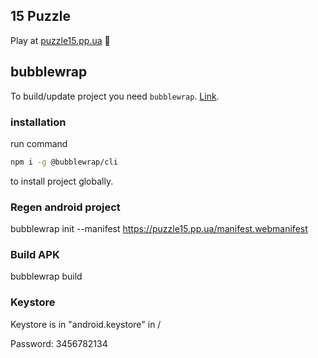 ## 15 Puzzle

Play at [puzzle15.pp.ua](https://puzzle15.pp.ua/) 🙂

## bubblewrap
To build/update project you need `bubblewrap`.
[Link](https://github.com/GoogleChromeLabs/bubblewrap).
### installation
run command
```bash
npm i -g @bubblewrap/cli
```
to install project globally.
### Regen android project
bubblewrap init --manifest https://puzzle15.pp.ua/manifest.webmanifest

### Build APK
bubblewrap build

### Keystore
Keystore is in "android.keystore" in /

Password: 3456782134
